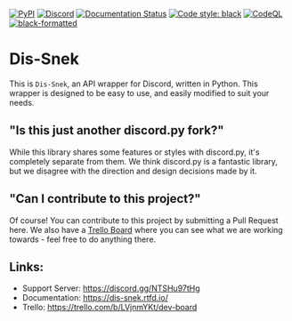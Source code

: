 [![PyPI](https://img.shields.io/pypi/v/dis-snek)](https://pypi.org/project/dis-snek/)
[![Discord](https://img.shields.io/discord/870046872864165888?color=%235865F2&label=Server&logo=discord&logoColor=%235865F2)](https://discord.gg/hpfNhH8BsY)
[![Documentation Status](https://readthedocs.org/projects/dis-snek/badge/?version=latest)](https://dis-snek.readthedocs.io/en/latest/?badge=latest)
[![Code style: black](https://img.shields.io/badge/code%20style-black-000000.svg)](https://github.com/psf/black)
[![CodeQL](https://img.shields.io/github/workflow/status/LordOfPolls/dis-snek/CodeQL/master?label=CodeQL&logo=Github)](https://github.com/LordOfPolls/dis_snek/actions/workflows/codeql-analysis.yml)
[![black-formatted](https://img.shields.io/github/workflow/status/LordOfPolls/dis-snek/black-action/master?label=Black%20Formatted&logo=Github)](https://github.com/LordOfPolls/dis_snek/actions/workflows/black.yml)

# Dis-Snek

This is `Dis-Snek`, an API wrapper for Discord, written in Python. This wrapper is designed to be easy to use, and easily modified to suit your needs. 

## "Is this just another discord.py fork?"

While this library shares some features or styles with discord.py, it's completely separate from them. We think discord.py is a fantastic library, but we disagree with the direction and design decisions made by it.

## "Can I contribute to this project?"

Of course! You can contribute to this project by submitting a Pull Request here. We also have a [Trello Board](https://trello.com/b/LVjnmYKt/dev-board) where you can see what we are working towards - feel free to do anything there.

## Links:

- Support Server: https://discord.gg/NTSHu97tHg
- Documentation:  https://dis-snek.rtfd.io/
- Trello: https://trello.com/b/LVjnmYKt/dev-board
